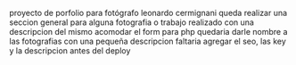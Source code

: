 proyecto de porfolio para fotógrafo leonardo cermignani
queda realizar una seccion general para alguna fotografia o trabajo realizado con una descripcion del mismo
acomodar el form para php
quedaria darle nombre a las fotografias con una pequeña descripcion
faltaria agregar el seo, las key y la descripcion antes del deploy
